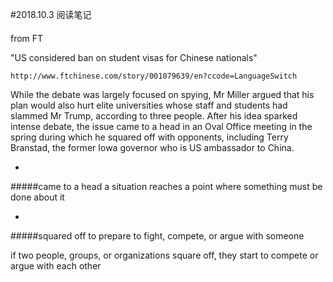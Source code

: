 #2018.10.3 阅读笔记
####
from FT

"US considered ban on student visas for Chinese nationals"

	http://www.ftchinese.com/story/001079639/en?ccode=LanguageSwitch



While the debate was largely focused on spying, Mr Miller argued that his plan would also hurt elite universities whose staff and students had slammed Mr Trump, according to three people. After his idea sparked intense debate, the issue came to a head in an Oval Office meeting in the spring during which he squared off with opponents, including Terry Branstad, the former Iowa governor who is US ambassador to China.

-
#####came to a head
a situation reaches a point where something must be done about it

-
#####squared off
to prepare to fight, compete, or argue with someone

if two people, groups, or organizations square off, they start to compete or argue with each other
